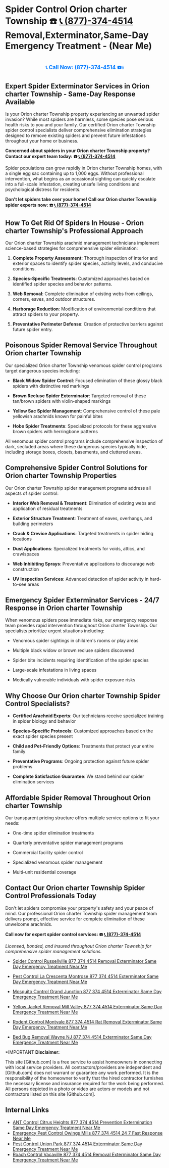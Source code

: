 # Spider Control Orion charter Township ☎️ [📞 (877)-374-4514](https://pest-control-4514.netlify.app) Removal,Exterminator,Same-Day Emergency Treatment - (Near Me)
# 

<p align="center" style="font-size: 1.2em; font-weight: bold; margin: 20px 0;">
  <a href="https://pest-control-4514.netlify.app" target="_blank" style="color: #007BFF; text-decoration: none;">📞 Call Now: (877)-374-4514 ☎️💧</a>
</p>

## Expert Spider Exterminator Services in Orion charter Township - Same-Day Response Available

Is your Orion charter Township property experiencing an unwanted spider invasion? While most spiders are harmless, some species pose serious health risks to you and your family. Our certified Orion charter Township spider control specialists deliver comprehensive elimination strategies designed to remove existing spiders and prevent future infestations throughout your home or business.

**Concerned about spiders in your Orion charter Township property? Contact our expert team today: ☎️ [📞 (877)-374-4514](https://pest-control-4514.netlify.app)**

Spider populations can grow rapidly in Orion charter Township homes, with a single egg sac containing up to 1,000 eggs. Without professional intervention, what begins as an occasional sighting can quickly escalate into a full-scale infestation, creating unsafe living conditions and psychological distress for residents.

**Don't let spiders take over your home! Call our Orion charter Township spider experts now: ☎️ [📞 (877)-374-4514](https://pest-control-4514.netlify.app)**

## How To Get Rid Of Spiders In House - Orion charter Township's Professional Approach

Our Orion charter Township arachnid management technicians implement science-based strategies for comprehensive spider elimination:

1. **Complete Property Assessment**: Thorough inspection of interior and exterior spaces to identify spider species, activity levels, and conducive conditions.

2. **Species-Specific Treatments**: Customized approaches based on identified spider species and behavior patterns.

3. **Web Removal**: Complete elimination of existing webs from ceilings, corners, eaves, and outdoor structures.

4. **Harborage Reduction**: Modification of environmental conditions that attract spiders to your property.

5. **Preventative Perimeter Defense**: Creation of protective barriers against future spider entry.

## Poisonous Spider Removal Service Throughout Orion charter Township

Our specialized Orion charter Township venomous spider control programs target dangerous species including:

- **Black Widow Spider Control**: Focused elimination of these glossy black spiders with distinctive red markings

- **Brown Recluse Spider Exterminator**: Targeted removal of these tan/brown spiders with violin-shaped markings

- **Yellow Sac Spider Management**: Comprehensive control of these pale yellowish arachnids known for painful bites

- **Hobo Spider Treatments**: Specialized protocols for these aggressive brown spiders with herringbone patterns

All venomous spider control programs include comprehensive inspection of dark, secluded areas where these dangerous species typically hide, including storage boxes, closets, basements, and cluttered areas.

## Comprehensive Spider Control Solutions for Orion charter Township Properties

Our Orion charter Township spider management programs address all aspects of spider control:

- **Interior Web Removal & Treatment**: Elimination of existing webs and application of residual treatments

- **Exterior Structure Treatment**: Treatment of eaves, overhangs, and building perimeters

- **Crack & Crevice Applications**: Targeted treatments in spider hiding locations

- **Dust Applications**: Specialized treatments for voids, attics, and crawlspaces

- **Web Inhibiting Sprays**: Preventative applications to discourage web construction

- **UV Inspection Services**: Advanced detection of spider activity in hard-to-see areas

## Emergency Spider Exterminator Services - 24/7 Response in Orion charter Township

When venomous spiders pose immediate risks, our emergency response team provides rapid intervention throughout Orion charter Township. Our specialists prioritize urgent situations including:

- Venomous spider sightings in children's rooms or play areas

- Multiple black widow or brown recluse spiders discovered

- Spider bite incidents requiring identification of the spider species

- Large-scale infestations in living spaces

- Medically vulnerable individuals with spider exposure risks

## Why Choose Our Orion charter Township Spider Control Specialists?

- **Certified Arachnid Experts**: Our technicians receive specialized training in spider biology and behavior

- **Species-Specific Protocols**: Customized approaches based on the exact spider species present

- **Child and Pet-Friendly Options**: Treatments that protect your entire family

- **Preventative Programs**: Ongoing protection against future spider problems

- **Complete Satisfaction Guarantee**: We stand behind our spider elimination services

## Affordable Spider Removal Throughout Orion charter Township

Our transparent pricing structure offers multiple service options to fit your needs:

- One-time spider elimination treatments

- Quarterly preventative spider management programs

- Commercial facility spider control

- Specialized venomous spider management

- Multi-unit residential coverage

## Contact Our Orion charter Township Spider Control Professionals Today

Don't let spiders compromise your property's safety and your peace of mind. Our professional Orion charter Township spider management team delivers prompt, effective service for complete elimination of these unwelcome arachnids.

**Call now for expert spider control services: ☎️ [📞 (877)-374-4514](https://pest-control-4514.netlify.app)**

*Licensed, bonded, and insured throughout Orion charter Township for comprehensive spider management solutions.*


- [Spider Control Russellville 877 374 4514 Removal Exterminator Same Day Emergency Treatment Near Me](https://github.com/allyoucaneatsushiin/plumbing-texas/blob/main/Spider-Control-Russellville-877-374-4514-Removal-Exterminator-Same-Day-Emergency-Treatment-Near-Me.md)
- [Pest Control La Crescenta Montrose 877 374 4514 Exterminator Same Day Emergency Treatment Near Me](https://github.com/allyoucaneatsushiin/plumbing-texas/blob/main/Pest-Control-La-Crescenta-Montrose-877-374-4514-Exterminator-Same-Day-Emergency-Treatment-Near-Me.md)
- [Mosquito Control Grand Junction 877 374 4514 Exterminator Same Day Emergency Treatment Near Me](https://github.com/allyoucaneatsushiin/plumbing-texas/blob/main/Mosquito-Control-Grand-Junction-877-374-4514-Exterminator-Same-Day-Emergency-Treatment-Near-Me.md)


- [Yellow Jacket Removal Mill Valley 877 374 4514 Exterminator Same Day Emergency Treatment Near Me](https://github.com/allyoucaneatsushiin/plumbing-texas/blob/main/Yellow-Jacket-Removal-Mill-Valley-877-374-4514-Exterminator-Same-Day-Emergency-Treatment-Near-Me.md)
- [Rodent Control Montvale 877 374 4514 Rat Removal Exterminator Same Day Emergency Treatment Near Me](https://github.com/allyoucaneatsushiin/plumbing-texas/blob/main/Rodent-Control-Montvale-877-374-4514-Rat-Removal-Exterminator-Same-Day-Emergency-Treatment-Near-Me.md)
- [Bed Bug Removal Wayne NJ 877 374 4514 Exterminator Same Day Emergency Treatment Near Me](https://github.com/allyoucaneatsushiin/plumbing-texas/blob/main/Bed-Bug-Removal-Wayne-NJ-877-374-4514-Exterminator-Same-Day-Emergency-Treatment-Near-Me.md)


*IMPORTANT **Disclaimer:**  

This site [Github.com] is a free service to assist homeowners in connecting with local service providers. All contractors/providers are independent and [Github.com] does not warrant or guarantee any work performed. It is the responsibility of the homeowner to verify that the hired contractor furnishes the necessary license and insurance required for the work being performed. All persons depicted in a photo or video are actors or models and not contractors listed on this site [Github.com].


## Internal Links
- [ANT Control Citrus Heights 877 374 4514 Prevention Extermination Same Day Emergency Treatment Near Me](https://github.com/allyoucaneatsushiin/plumbing-texas/blob/main/ANT-Control-Citrus-Heights-877-374-4514-Prevention-Extermination-Same-Day-Emergency-Treatment-Near-Me.md)
- [Emergency Pest Control Owings Mills 877 374 4514 24 7 Fast Response Near Me](https://github.com/allyoucaneatsushiin/plumbing-texas/blob/main/Emergency-Pest-Control-Owings-Mills-877-374-4514-24-7-Fast-Response-Near-Me.md)
- [Pest Control Union Park 877 374 4514 Exterminator Same Day Emergency Treatment Near Me](https://github.com/allyoucaneatsushiin/plumbing-texas/blob/main/Pest-Control-Union-Park-877-374-4514-Exterminator-Same-Day-Emergency-Treatment-Near-Me.md)
- [Roach Control Vacaville 877 374 4514 Removal Exterminator Same Day Emergency Treatment Near Me](https://github.com/allyoucaneatsushiin/plumbing-texas/blob/main/Roach-Control-Vacaville-877-374-4514-Removal-Exterminator-Same-Day-Emergency-Treatment-Near-Me.md)
